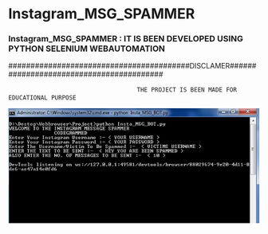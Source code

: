 # Instagram_MSG_SPAMMER
### Instagram_MSG_SPAMMER : IT IS BEEN DEVELOPED USING PYTHON SELENIUM WEBAUTOMATION 

#########################################DISCLAMER#########################################

                                        THE PROJECT IS BEEN MADE FOR EDUCATIONAL PURPOSE
<img src='Images/Insta_Spam1.jpg' width=1000>
